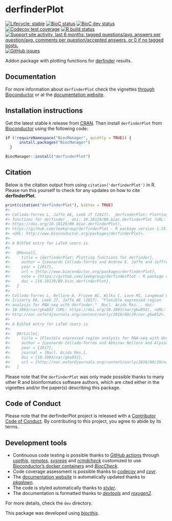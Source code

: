 
<!-- README.md is generated from README.Rmd. Please edit that file -->

# derfinderPlot

<!-- badges: start -->

[![Lifecycle:
stable](https://img.shields.io/badge/lifecycle-stable-brightgreen.svg)](https://www.tidyverse.org/lifecycle/#stable)
[![BioC
status](http://www.bioconductor.org/shields/build/release/bioc/derfinderPlot.svg)](https://bioconductor.org/checkResults/release/bioc-LATEST/derfinderPlot)
[![BioC dev
status](http://www.bioconductor.org/shields/build/devel/bioc/derfinderPlot.svg)](https://bioconductor.org/checkResults/devel/bioc-LATEST/derfinderPlot)
[![Codecov test
coverage](https://codecov.io/gh/leekgroup/derfinderPlot/branch/master/graph/badge.svg)](https://codecov.io/gh/leekgroup/derfinderPlot?branch=master)
[![R build
status](https://github.com/leekgroup/derfinderPlot/workflows/R-CMD-check-bioc/badge.svg)](https://github.com/leekgroup/derfinderPlot/actions)
[![Support site activity, last 6 months: tagged questions/avg. answers
per question/avg. comments per question/accepted answers, or 0 if no
tagged
posts.](http://www.bioconductor.org/shields/posts/derfinderPlot.svg)](https://support.bioconductor.org/t/derfinderPlot/)
[![GitHub
issues](https://img.shields.io/github/issues/leekgroup/derfinderPlot)](https://github.com/leekgroup/derfinderPlot/issues)
<!-- badges: end -->

Addon package with plotting functions for
[derfinder](http://www.bioconductor.org/packages/derfinder) results.

## Documentation

For more information about `derfinderPlot` check the vignettes [through
Bioconductor](http://bioconductor.org/packages/derfinderPlot) or at the
[documentation website](http://leekgroup.github.io/derfinderPlot).

## Installation instructions

Get the latest stable `R` release from
[CRAN](http://cran.r-project.org/). Then install `derfinderPlot` from
[Bioconductor](http://bioconductor.org/) using the following code:

``` r
if (!requireNamespace("BiocManager", quietly = TRUE)) {
      install.packages("BiocManager")
  }

BiocManager::install("derfinderPlot")
```

## Citation

Below is the citation output from using `citation('derfinderPlot')` in
R. Please run this yourself to check for any updates on how to cite
**derfinderPlot**.

``` r
print(citation("derfinderPlot"), bibtex = TRUE)
#> 
#> Collado-Torres L, Jaffe AE, Leek JT (2017). _derfinderPlot: Plotting
#> functions for derfinder_. doi: 10.18129/B9.bioc.derfinderPlot (URL:
#> https://doi.org/10.18129/B9.bioc.derfinderPlot),
#> https://github.com/leekgroup/derfinderPlot - R package version 1.25.1,
#> <URL: http://www.bioconductor.org/packages/derfinderPlot>.
#> 
#> A BibTeX entry for LaTeX users is
#> 
#>   @Manual{,
#>     title = {derfinderPlot: Plotting functions for derfinder},
#>     author = {Leonardo Collado-Torres and Andrew E. Jaffe and Jeffrey T. Leek},
#>     year = {2017},
#>     url = {http://www.bioconductor.org/packages/derfinderPlot},
#>     note = {https://github.com/leekgroup/derfinderPlot - R package version 1.25.1},
#>     doi = {10.18129/B9.bioc.derfinderPlot},
#>   }
#> 
#> Collado-Torres L, Nellore A, Frazee AC, Wilks C, Love MI, Langmead B,
#> Irizarry RA, Leek JT, Jaffe AE (2017). "Flexible expressed region
#> analysis for RNA-seq with derfinder." _Nucl. Acids Res._. doi:
#> 10.1093/nar/gkw852 (URL: https://doi.org/10.1093/nar/gkw852), <URL:
#> http://nar.oxfordjournals.org/content/early/2016/09/29/nar.gkw852>.
#> 
#> A BibTeX entry for LaTeX users is
#> 
#>   @Article{,
#>     title = {Flexible expressed region analysis for RNA-seq with derfinder},
#>     author = {Leonardo Collado-Torres and Abhinav Nellore and Alyssa C. Frazee and Christopher Wilks and Michael I. Love and Ben Langmead and Rafael A. Irizarry and Jeffrey T. Leek and Andrew E. Jaffe},
#>     year = {2017},
#>     journal = {Nucl. Acids Res.},
#>     doi = {10.1093/nar/gkw852},
#>     url = {http://nar.oxfordjournals.org/content/early/2016/09/29/nar.gkw852},
#>   }
```

Please note that the `derfinderPlot` was only made possible thanks to
many other R and bioinformatics software authors, which are cited either
in the vignettes and/or the paper(s) describing this package.

## Code of Conduct

Please note that the derfinderPlot project is released with a
[Contributor Code of
Conduct](https://contributor-covenant.org/version/2/0/CODE_OF_CONDUCT.html).
By contributing to this project, you agree to abide by its terms.

## Development tools

-   Continuous code testing is possible thanks to [GitHub
    actions](https://www.tidyverse.org/blog/2020/04/usethis-1-6-0/)
    through *[usethis](https://CRAN.R-project.org/package=usethis)*,
    *[remotes](https://CRAN.R-project.org/package=remotes)*,
    *[sysreqs](https://github.com/r-hub/sysreqs)* and
    *[rcmdcheck](https://CRAN.R-project.org/package=rcmdcheck)*
    customized to use [Bioconductor’s docker
    containers](https://www.bioconductor.org/help/docker/) and
    *[BiocCheck](https://bioconductor.org/packages/3.12/BiocCheck)*.
-   Code coverage assessment is possible thanks to
    [codecov](https://codecov.io/gh) and
    *[covr](https://CRAN.R-project.org/package=covr)*.
-   The [documentation
    website](http://leekgroup.github.io/derfinderPlot) is automatically
    updated thanks to
    *[pkgdown](https://CRAN.R-project.org/package=pkgdown)*.
-   The code is styled automatically thanks to
    *[styler](https://CRAN.R-project.org/package=styler)*.
-   The documentation is formatted thanks to
    *[devtools](https://CRAN.R-project.org/package=devtools)* and
    *[roxygen2](https://CRAN.R-project.org/package=roxygen2)*.

For more details, check the `dev` directory.

This package was developed using
*[biocthis](https://bioconductor.org/packages/3.12/biocthis)*.
